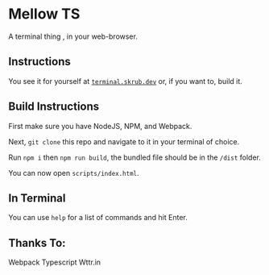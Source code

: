 # Mellow TS
A terminal thing , in your web-browser.

## Instructions

You see it for yourself at [`terminal.skrub.dev`](https://terminal.skrub.dev) or, if you want to, build it.

## Build Instructions

First make sure you have NodeJS, NPM, and Webpack.

Next, `git clone` this repo and navigate to it in your terminal of choice.

Run `npm i` then `npm run build`, the bundled file should be in the `/dist` folder.

You can now open `scripts/index.html`.

## In Terminal

You can use `help` for a list of commands and hit Enter.


## Thanks To:

Webpack
Typescript
Wttr.in

